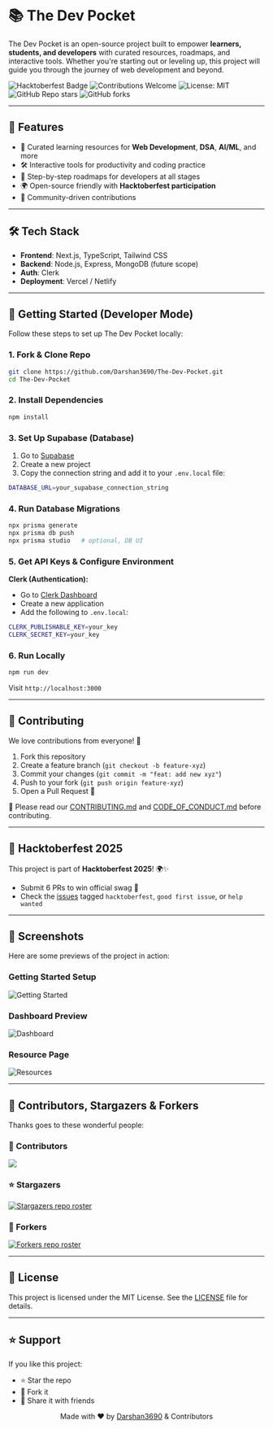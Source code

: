# 📚 The Dev Pocket

The Dev Pocket is an open-source project built to empower **learners, students, and developers** with curated resources, roadmaps, and interactive tools. Whether you're starting out or leveling up, this project will guide you through the journey of web development and beyond.

![Hacktoberfest Badge](https://img.shields.io/badge/Hacktoberfest-2025-blueviolet?style=for-the-badge&logo=hackaday)
![Contributions Welcome](https://img.shields.io/badge/contributions-welcome-brightgreen.svg?style=for-the-badge)
![License: MIT](https://img.shields.io/badge/License-MIT-yellow.svg?style=for-the-badge)
![GitHub Repo stars](https://img.shields.io/github/stars/Darshan3690/The-Dev-Pocket?style=for-the-badge)
![GitHub forks](https://img.shields.io/github/forks/Darshan3690/The-Dev-Pocket?style=for-the-badge)

---

## 🌟 Features

* 📖 Curated learning resources for **Web Development**, **DSA**, **AI/ML**, and more
* 🛠️ Interactive tools for productivity and coding practice
* 🎯 Step-by-step roadmaps for developers at all stages
* 🌍 Open-source friendly with **Hacktoberfest participation**
* 🤝 Community-driven contributions

---

## 🛠️ Tech Stack

* **Frontend**: Next.js, TypeScript, Tailwind CSS
* **Backend**: Node.js, Express, MongoDB (future scope)
* **Auth**: Clerk
* **Deployment**: Vercel / Netlify

---

## 🚀 Getting Started (Developer Mode)

Follow these steps to set up The Dev Pocket locally:

### 1. Fork & Clone Repo

```bash
git clone https://github.com/Darshan3690/The-Dev-Pocket.git
cd The-Dev-Pocket
```

### 2. Install Dependencies

```bash
npm install
```

### 3. Set Up Supabase (Database)

1. Go to [Supabase](https://supabase.com)
2. Create a new project
3. Copy the connection string and add it to your `.env.local` file:

```bash
DATABASE_URL=your_supabase_connection_string
```

### 4. Run Database Migrations

```bash
npx prisma generate
npx prisma db push
npx prisma studio   # optional, DB UI
```

### 5. Get API Keys & Configure Environment

**Clerk (Authentication):**

* Go to [Clerk Dashboard](https://dashboard.clerk.com)
* Create a new application
* Add the following to `.env.local`:

```bash
CLERK_PUBLISHABLE_KEY=your_key
CLERK_SECRET_KEY=your_key
```

### 6. Run Locally

```bash
npm run dev
```

Visit `http://localhost:3000`

---

## 🤝 Contributing

We love contributions from everyone! 💖

1. Fork this repository
2. Create a feature branch (`git checkout -b feature-xyz`)
3. Commit your changes (`git commit -m "feat: add new xyz"`)
4. Push to your fork (`git push origin feature-xyz`)
5. Open a Pull Request 🚀

📌 Please read our [CONTRIBUTING.md](CONTRIBUTING.md) and [CODE_OF_CONDUCT.md](CODE_OF_CONDUCT.md) before contributing.

---

## 🎯 Hacktoberfest 2025

This project is part of **Hacktoberfest 2025**! 🌍✨

* Submit 6 PRs to win official swag 🎉
* Check the [issues](https://github.com/Darshan3690/The-Dev-Pocket/issues) tagged `hacktoberfest`, `good first issue`, or `help wanted`

---

## 📸 Screenshots

Here are some previews of the project in action:

### Getting Started Setup

![Getting Started](docs/images/getting-started.png)

### Dashboard Preview

![Dashboard](docs/images/dashboard.png)

### Resource Page

![Resources](docs/images/resources.png)

---

## 👥 Contributors, Stargazers & Forkers

Thanks goes to these wonderful people:

### 👥 Contributors
<a href="https://github.com/Darshan3690/The-Dev-Pocket/graphs/contributors">
  <img src="https://contrib.rocks/image?repo=Darshan3690/The-Dev-Pocket" />
</a>

### ⭐ Stargazers
<a href="https://github.com/Darshan3690/The-Dev-Pocket/stargazers">
  <img src="https://reporoster.com/stars/Darshan3690/The-Dev-Pocket" alt="Stargazers repo roster" />
</a>

### 🍴 Forkers
<a href="https://github.com/Darshan3690/The-Dev-Pocket/network/members">
  <img src="https://reporoster.com/forks/Darshan3690/The-Dev-Pocket" alt="Forkers repo roster" />
</a>

---

## 📄 License

This project is licensed under the MIT License. See the [LICENSE](LICENSE) file for details.

---

## ⭐ Support

If you like this project:

* ⭐ Star the repo
* 🍴 Fork it
* 📢 Share it with friends

<p align="center">
  Made with ❤️ by <a href="https://github.com/Darshan3690">Darshan3690</a> & Contributors
</p>

